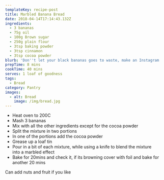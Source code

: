 ```yaml
---
templateKey: recipe-post
title: Marbled Banana Bread
date: 2018-04-14T17:14:43.132Z
ingredients:
  - 3 bananas
  - 75g oil
  - 100g Brown sugar
  - 250g plain flour
  - 3tsp baking powder
  - 3tsp cinnamon
  - 3tsp cocoa powder
blurb: 'Don''t let your black bananas goes to waste, make an Instagram worthy loaf'
prepTime: 8 mins
cookTime: 40 mins
serves: 1 loaf of goodness
tags:
  - Bread
category: Pantry
images:
  - alt: Bread
    image: /img/bread.jpg
---
```

* Heat oven to 200C
* Mash 3 bananas
* Mix with all the other ingredients except for the cocoa powder
* Split the mixture in two portions
* In one of the portions add the cocoa powder
* Grease up a loaf tin
* Pour in a bit of each mixture, while using a knife to blend the mixture into a marbled effect
* Bake for 20mins and check it, if its browning cover with foil and bake for another 20 mins

Can add nuts and fruit if you like
